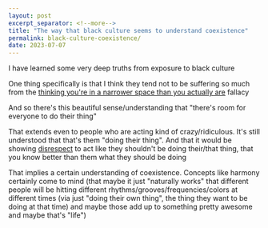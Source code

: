 ```yaml
---
layout: post
excerpt_separator: <!--more-->
title: "The way that black culture seems to understand coexistence"
permalink: black-culture-coexistence/
date: 2023-07-07
---
```


I have learned some very deep truths from exposure to black culture

One thing specifically is that I think they tend not to be suffering so much
from the [thinking you're in a narrower space than you actually are](/thinking-that-youre-in-a-narrower-space-than-you-actually-are)
fallacy

And so there's this beautiful sense/understanding that "there's room for everyone to do their thing"

That extends even to people who are acting kind of crazy/ridiculous. It's still understood that that's them
"doing their thing". And that it would be showing [disrespect](/respect-definition) to act like they shouldn't
be doing their/that thing, that you know better than them what they should be doing

That implies a certain understanding of coexistence. Concepts like harmony certainly come to mind (that
maybe it just "naturally works" that different people will be hitting different rhythms/grooves/frequencies/colors
at different times (via just "doing their own thing", the thing they want to be doing at that time) and maybe those
add up to something pretty awesome and maybe that's "life")
